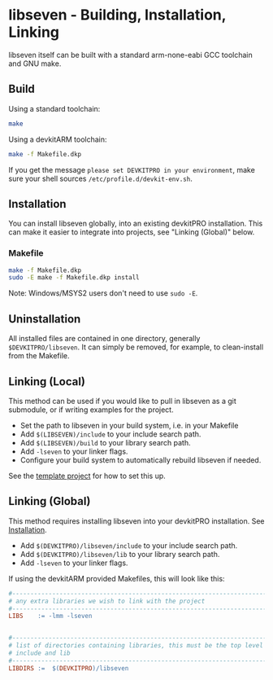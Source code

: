 # libseven - Building, Installation, Linking

libseven itself can be built with a standard arm-none-eabi GCC toolchain and
GNU make.

## Build

Using a standard toolchain:

```sh
make
```

Using a devkitARM toolchain:

```sh
make -f Makefile.dkp
```

If you get the message `please set DEVKITPRO in your environment`, make sure
your shell sources `/etc/profile.d/devkit-env.sh`.

## Installation

You can install libseven globally, into an existing devkitPRO installation.
This can make it easier to integrate into projects, see
"Linking (Global)" below.

### Makefile

```sh
make -f Makefile.dkp
sudo -E make -f Makefile.dkp install
```

Note: Windows/MSYS2 users don't need to use `sudo -E`.

## Uninstallation

All installed files are contained in one directory, generally
`$DEVKITPRO/libseven`. It can simply be removed, for example,
to clean-install from the Makefile.

## Linking (Local)

This method can be used if you would like to pull in libseven as a git
submodule, or if writing examples for the project.

- Set the path to libseven in your build system, i.e. in your Makefile
- Add `$(LIBSEVEN)/include` to your include search path.
- Add `$(LIBSEVEN)/build` to your library search path.
- Add `-lseven` to your linker flags.
- Configure your build system to automatically rebuild libseven if needed.

See the [template project](../examples/template/Makefile)
for how to set this up.

## Linking (Global)

This method requires installing libseven into your devkitPRO installation.
See [Installation](#installation).

- Add `$(DEVKITPRO)/libseven/include` to your include search path.
- Add `$(DEVKITPRO)/libseven/lib` to your library search path.
- Add `-lseven` to your linker flags.

If using the devkitARM provided Makefiles, this will look like this:

```makefile
#---------------------------------------------------------------------------------
# any extra libraries we wish to link with the project
#---------------------------------------------------------------------------------
LIBS	:= -lmm -lseven


#---------------------------------------------------------------------------------
# list of directories containing libraries, this must be the top level containing
# include and lib
#---------------------------------------------------------------------------------
LIBDIRS	:=	$(DEVKITPRO)/libseven
```
